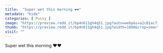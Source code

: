 ```yaml
---
title:  "Super wet this morning ❤❤"
metadate: "hide"
categories: [ Pussy ]
image: "https://preview.redd.it/bp4n611gh4q51.jpg?auto=webp&s=a2c01ac73fdd94188d82093defcdb2119a15e424"
thumb: "https://preview.redd.it/bp4n611gh4q51.jpg?width=1080&crop=smart&auto=webp&s=2d616302755435c61abd3beda271fdbb740c6161"
visit: ""
---
```

Super wet this morning ❤❤
